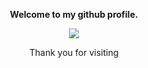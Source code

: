 <p align="center"><strong>Welcome to my github profile.</strong></p>
<p align="center"><img src="https://github-readme-stats.vercel.app/api?username=itsmeley&show_icons=true"></p>
<p align="center">Thank you for visiting</p>

